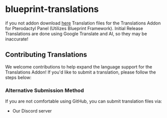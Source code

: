 # blueprint-translations
if you not addon download [here](https://www.sourcexchange.net/products/translations)
Translation files for the Translations Addon for Pterodactyl Panel (Utilizes Blueprint Framework).
Initial Release Translations are done using Google Translate and AI, so they may be inaccurate!

## Contributing Translations

We welcome contributions to help expand the language support for the Translations Addon! If you'd like to submit a translation, please follow the steps below:

### Alternative Submission Method
If you are not comfortable using GitHub, you can submit translation files via:
- Our Discord server
